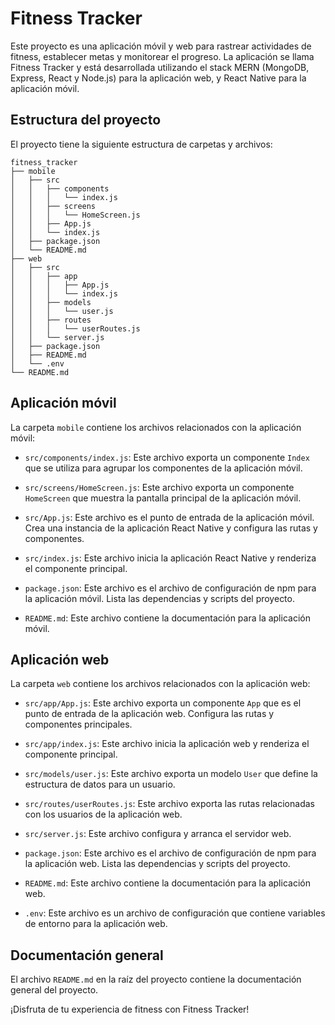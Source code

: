 # Fitness Tracker

Este proyecto es una aplicación móvil y web para rastrear actividades de fitness, establecer metas y monitorear el progreso. La aplicación se llama Fitness Tracker y está desarrollada utilizando el stack MERN (MongoDB, Express, React y Node.js) para la aplicación web, y React Native para la aplicación móvil.

## Estructura del proyecto

El proyecto tiene la siguiente estructura de carpetas y archivos:

```
fitness_tracker
├── mobile
│   ├── src
│   │   ├── components
│   │   │   └── index.js
│   │   ├── screens
│   │   │   └── HomeScreen.js
│   │   ├── App.js
│   │   └── index.js
│   ├── package.json
│   └── README.md
├── web
│   ├── src
│   │   ├── app
│   │   │   ├── App.js
│   │   │   └── index.js
│   │   ├── models
│   │   │   └── user.js
│   │   ├── routes
│   │   │   └── userRoutes.js
│   │   └── server.js
│   ├── package.json
│   ├── README.md
│   └── .env
└── README.md
```

## Aplicación móvil

La carpeta `mobile` contiene los archivos relacionados con la aplicación móvil:

- `src/components/index.js`: Este archivo exporta un componente `Index` que se utiliza para agrupar los componentes de la aplicación móvil.

- `src/screens/HomeScreen.js`: Este archivo exporta un componente `HomeScreen` que muestra la pantalla principal de la aplicación móvil.

- `src/App.js`: Este archivo es el punto de entrada de la aplicación móvil. Crea una instancia de la aplicación React Native y configura las rutas y componentes.

- `src/index.js`: Este archivo inicia la aplicación React Native y renderiza el componente principal.

- `package.json`: Este archivo es el archivo de configuración de npm para la aplicación móvil. Lista las dependencias y scripts del proyecto.

- `README.md`: Este archivo contiene la documentación para la aplicación móvil.

## Aplicación web

La carpeta `web` contiene los archivos relacionados con la aplicación web:

- `src/app/App.js`: Este archivo exporta un componente `App` que es el punto de entrada de la aplicación web. Configura las rutas y componentes principales.

- `src/app/index.js`: Este archivo inicia la aplicación web y renderiza el componente principal.

- `src/models/user.js`: Este archivo exporta un modelo `User` que define la estructura de datos para un usuario.

- `src/routes/userRoutes.js`: Este archivo exporta las rutas relacionadas con los usuarios de la aplicación web.

- `src/server.js`: Este archivo configura y arranca el servidor web.

- `package.json`: Este archivo es el archivo de configuración de npm para la aplicación web. Lista las dependencias y scripts del proyecto.

- `README.md`: Este archivo contiene la documentación para la aplicación web.

- `.env`: Este archivo es un archivo de configuración que contiene variables de entorno para la aplicación web.

## Documentación general

El archivo `README.md` en la raíz del proyecto contiene la documentación general del proyecto.

¡Disfruta de tu experiencia de fitness con Fitness Tracker!